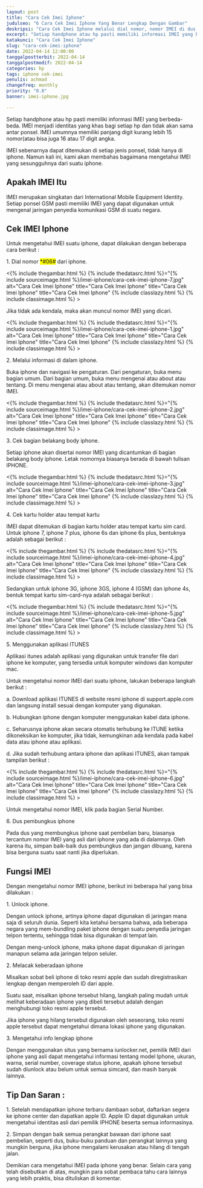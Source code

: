 ```yaml
---
layout: post
title: "Cara Cek Imei Iphone"
judulseo: "6 Cara Cek Imei Iphone Yang Benar Lengkap Dengan Gambar"
deskripsi: "Cara Cek Imei Iphone melalui dial nomor, nomor IMEI di dus, nomor IMEI di belakang body iphone, IMEI di card holder iphone, aplikasi itunes"
excerpt: "Setiap handphone atau hp pasti memiliki informasi IMEI yang berbeda-beda. IMEI menjadi identitas yang khas bagi setiap hp dan tidak akan sama antar ponsel. IMEI umumnya memiliki panjang digit kurang lebih 15 nomor(atau bisa juga 16 atau 17 digit angka"
katakunci: "Cara Cek Imei Iphone"
slug: "cara-cek-imei-iphone"
date: 2022-04-14 12:00:00
tanggalpostterbit: 2022-04-14
tanggalpostmodif: 2022-04-14
categories: hp
tags: iphone cek-imei
penulis: achmad
changefreq: monthly
priority: "0.8"
banner: imei-iphone.jpg

---
```


<p>Setiap handphone atau hp pasti memiliki informasi IMEI yang berbeda-beda. IMEI menjadi identitas yang khas bagi setiap hp dan tidak akan sama antar ponsel. IMEI umumnya memiliki panjang digit kurang lebih 15 nomor(atau bisa juga 16 atau 17 digit angka.</p>

<p>IMEI sebenarnya dapat ditemukan di setiap jenis ponsel, tidak hanya di iphone. Namun kali ini, kami akan membahas bagaimana mengetahui IMEI yang sesungguhnya dari suatu iphone.</p>


## Apakah IMEI Itu

<p>IMEI merupakan singkatan dari International Mobile Equipment Identity. Setiap ponsel GSM pasti memiliki IMEI yang dapat digunakan untuk mengenal jaringan penyedia komunikasi GSM di suatu negara.</p>


## Cek IMEI Iphone

<p>Untuk mengetahui IMEI suatu iphone, dapat dilakukan dengan beberapa cara berikut :</p>

<p>1. Dial nomor <span style="background-color: #FFFF00">*#06#</span> dari iphone.</p>

<p><{% include thegambar.html %} {% include thedatasrc.html %}="{% include sourceimage.html %}/imei-iphone/cara-cek-imei-iphone-7.jpg" alt="Cara Cek Imei Iphone" title="Cara Cek Imei Iphone" title="Cara Cek Imei Iphone" title="Cara Cek Imei Iphone"  {% include classlazy.html %} {% include classimage.html %} ></p>

<p>Jika tidak ada kendala, maka akan muncul nomor IMEI yang dicari.</p>

<p><{% include thegambar.html %} {% include thedatasrc.html %}="{% include sourceimage.html %}/imei-iphone/cara-cek-imei-iphone-1.jpg" alt="Cara Cek Imei Iphone" title="Cara Cek Imei Iphone" title="Cara Cek Imei Iphone" title="Cara Cek Imei Iphone"  {% include classlazy.html %} {% include classimage.html %} ></p>

<p>2. Melalui informasi di dalam iphone.</p>

<p>Buka iphone dan navigasi ke pengaturan. Dari pengaturan, buka menu bagian umum. Dari bagian umum, buka menu mengenai atau about atau tentang. Di menu mengenai atau about atau tentang, akan ditemukan nomor IMEI.</p>

<p><{% include thegambar.html %} {% include thedatasrc.html %}="{% include sourceimage.html %}/imei-iphone/cara-cek-imei-iphone-2.jpg" alt="Cara Cek Imei Iphone" title="Cara Cek Imei Iphone" title="Cara Cek Imei Iphone" title="Cara Cek Imei Iphone"  {% include classlazy.html %} {% include classimage.html %} ></p>

<p>3. Cek bagian belakang body iphone.</p>

<p>Setiap iphone akan disertai nomor IMEI yang dicantumkan di bagian belakang body iphone. Letak nomornya biasanya berada di bawah tulisan IPHONE.</p>

<p><{% include thegambar.html %} {% include thedatasrc.html %}="{% include sourceimage.html %}/imei-iphone/cara-cek-imei-iphone-3.jpg" alt="Cara Cek Imei Iphone" title="Cara Cek Imei Iphone" title="Cara Cek Imei Iphone" title="Cara Cek Imei Iphone"  {% include classlazy.html %} {% include classimage.html %} ></p>

<p>4. Cek kartu holder atau tempat kartu</p>

<p>IMEI dapat ditemukan di bagian kartu holder atau tempat kartu sim card. Untuk iphone 7, iphone 7 plus, iphone 6s dan iphone 6s plus, bentuknya adalah sebagai berikut :</p>

<p><{% include thegambar.html %} {% include thedatasrc.html %}="{% include sourceimage.html %}/imei-iphone/cara-cek-imei-iphone-4.jpg" alt="Cara Cek Imei Iphone" title="Cara Cek Imei Iphone" title="Cara Cek Imei Iphone" title="Cara Cek Imei Iphone"  {% include classlazy.html %} {% include classimage.html %} ></p>

<p>Sedangkan untuk iphone 3G, iphone 3GS, iphone 4 (GSM) dan iphone 4s, bentuk tempat kartu sim-card-nya adalah sebagai berikut :</p>

<p><{% include thegambar.html %} {% include thedatasrc.html %}="{% include sourceimage.html %}/imei-iphone/cara-cek-imei-iphone-5.jpg" alt="Cara Cek Imei Iphone" title="Cara Cek Imei Iphone" title="Cara Cek Imei Iphone" title="Cara Cek Imei Iphone"  {% include classlazy.html %} {% include classimage.html %} ></p>

<p>5. Menggunakan aplikasi ITUNES</p>

<p>Aplikasi itunes adalah aplikasi yang digunakan untuk transfer file dari iphone ke komputer, yang tersedia untuk komputer windows dan komputer mac.</p>

<p>Untuk mengetahui nomor IMEI dari suatu iphone, lakukan beberapa langkah berikut :</p>

<p>a. Download aplikasi ITUNES di website resmi iphone di support.apple.com dan langsung install sesuai dengan komputer yang digunakan.</p>

<p>b. Hubungkan iphone dengan komputer menggunakan kabel data iphone.</p>

<p>c. Seharusnya iphone akan secara otomatis terhubung ke ITUNE ketika dikoneksikan ke komputer, jika tidak, kemungkinan ada kendala pada kabel data atau iphone atau aplikasi.</p>

<p>d. Jika sudah terhubung antara iphone dan aplikasi ITUNES, akan tampak tampilan berikut :</p>

<p><{% include thegambar.html %} {% include thedatasrc.html %}="{% include sourceimage.html %}/imei-iphone/cara-cek-imei-iphone-6.jpg" alt="Cara Cek Imei Iphone" title="Cara Cek Imei Iphone" title="Cara Cek Imei Iphone" title="Cara Cek Imei Iphone"  {% include classlazy.html %} {% include classimage.html %} ></p>

<p>Untuk mengetahui nomor IMEI, klik pada bagian Serial Number.</p>

<p>6. Dus pembungkus iphone</p>

<p>Pada dus yang membungkus iphone saat pembelian baru, biasanya tercantum nomor IMEI yang asli dari iphone yang ada di dalamnya. Oleh karena itu, simpan baik-baik dus pembungkus dan jangan dibuang, karena bisa berguna suatu saat nanti jika diperlukan.</p>


## Fungsi IMEI

<p>Dengan mengetahui nomor IMEI iphone, berikut ini beberapa hal yang bisa dilakukan :</p>

<p>1. Unlock iphone.</p>

<p>Dengan unlock iphone, artinya iphone dapat digunakan di jaringan mana saja di seluruh dunia. Seperti kita ketahui bersama bahwa, ada beberapa negara yang mem-bundling paket iphone dengan suatu penyedia jaringan telpon tertentu, sehingga tidak bisa digunakan di tempat lain.</p>

<p>Dengan meng-unlock iphone, maka iphone dapat digunakan di jaringan manapun selama ada jaringan telpon seluler.</p>

<p>2. Melacak keberadaan iphone</p>

<p>Misalkan sobat beli iphone di toko resmi apple dan sudah diregistrasikan lengkap dengan memperoleh ID dari apple.</p>

<p>Suatu saat, misalkan iphone tersebut hilang, langkah paling mudah untuk melihat keberadaan iphone yang dibeli tersebut adalah dengan menghubungi toko resmi apple tersebut.</p>

<p>Jika iphone yang hilang tersebut digunakan oleh seseorang, toko resmi apple tersebut dapat mengetahui dimana lokasi iphone yang digunakan.</p>

<p>3. Mengetahui info lengkap iphone</p>

<p>Dengan menggunakan situs yang bernama iunlocker.net, pemilik IMEI dari iphone yang asli dapat mengetahui informasi tentang model Iphone, ukuran, warna, serial number, coverage status iphone, apakah iphone tersebut sudah diunlock atau belum untuk semua simcard, dan masih banyak lainnya.</p>


## Tip Dan Saran :

<p>1. Setelah mendapatkan iphone terbaru dambaan sobat, daftarkan segera ke iphone center dan dapatkan apple ID. Apple ID dapat digunakan untuk mengetahui identitas asli dari pemilik IPHONE beserta semua informasinya.</p>

<p>2. Simpan dengan baik semua perangkat bawaan dari iphone saat pembelian, seperti dus, buku-buku panduan dan perangkat lainnya yang mungkin berguna, jika iphone mengalami kerusakan atau hilang di tengah jalan.</p>

<p>Demikian cara mengetahui IMEI pada iphone yang benar. Selain cara yang telah disebutkan di atas, mungkin para sobat pembaca tahu cara lainnya yang lebih praktis, bisa dituliskan di komentar.</p>